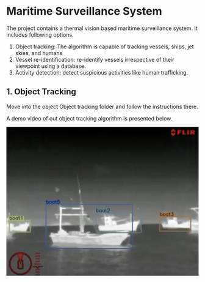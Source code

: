 # Maritime Surveillance System

The project contains a thermal vision based maritime surveillance system. It includes following options.
1. Object tracking: The algorithm is capable of tracking vessels, ships, jet skies, and humans
2. Vessel re-identification: re-identify vessels irrespective of their viewpoint using a database.
3. Activity detection: detect suspicious activities like human trafficking.

## 1. Object Tracking
Move into the object Object tracking folder and follow the instructions there.

A demo video of out object tracking algorithm is presented below.

[![Tracking Performance](/images/tracking.png)](https://drive.google.com/file/d/1CH0uQ3gU0Lt2J2lBxkF8xpyFhlBoK3fG/view?usp=drive_link)
